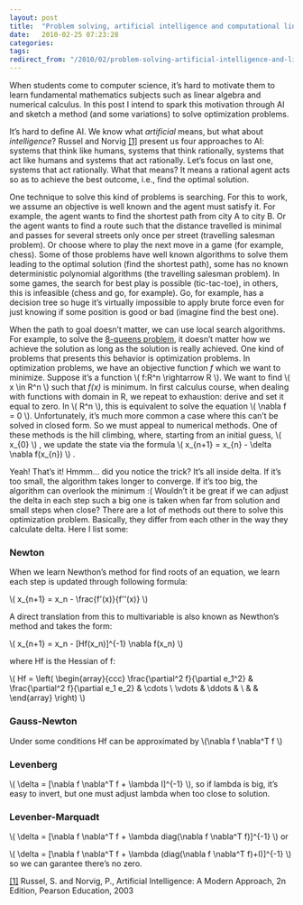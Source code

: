 ```yaml
---
layout: post
title:  "Problem solving, artificial intelligence and computational linear algebra"
date:   2010-02-25 07:23:28
categories: 
tags: 
redirect_from: "/2010/02/problem-solving-artificial-intelligence-and-linear-algebra/"
---
```


When students come to computer science, it’s hard to motivate them to learn
fundamental mathematics subjects such as linear algebra and numerical calculus.
In this post I intend to spark this motivation through AI and sketch a method
(and some variations) to solve optimization problems.

It’s hard to define AI. We know what _artificial_ means, but what about
_intelligence_? Russel and Norvig [[1]](#russel)<a name="back_russel"></a>
present us four approaches to AI: systems that think like humans, systems that
think rationally, systems that act like humans and systems that act rationally.
Let’s focus on last one, systems that act rationally.  What that means? It
means a rational agent acts so as to achieve the best outcome, i.e., find the
optimal solution.

One technique to solve this kind of problems is searching. For this to work, we
assume an objective is well known and the agent must satisfy it. For example,
the agent wants to find the shortest path from city A to city B. Or the agent
wants to find a route such that the distance travelled is minimal and passes
for several streets only once per street (travelling salesman problem). Or
choose where to play the next move in a game (for example, chess). Some of
those problems have well known algorithms to solve them leading to the optimal
solution (find the shortest path), some has no known deterministic polynomial
algorithms (the travelling salesman problem). In some games, the search for
best play is possible (tic-tac-toe), in others, this is infeasible (chess and
go, for example). Go, for example, has a decision tree so huge it’s virtually
impossible to apply brute force even for just knowing if some position is good
or bad (imagine find the best one).

When the path to goal doesn’t matter, we can use local search algorithms. For
example, to solve the [8-queens
problem](http://en.wikipedia.org/wiki/Eight_queens_puzzle), it doesn’t
matter how we achieve the solution as long as the solution is really achieved.
One kind of problems that presents this behavior is optimization problems. In
optimization problems, we have an objective function _f_ which we want to
minimize.  Suppose it’s a function \\( f:R^n \rightarrow R \\). We want to find
\\( x \in R^n  \\) such that _f(x)_ is minimum. In first calculus course, when
dealing with functions with domain in R, we repeat to exhaustion: derive and
set it equal to zero. In \\( R^n  \\), this is equivalent to solve the equation
\\( \nabla f = 0  \\).  Unfortunately, it’s much more common a case where this
can’t be solved in closed form. 
So we must appeal to numerical methods. One of
these methods is the hill climbing, where, starting from an initial guess,
\\( x\_{0} \\) ,
we update the state via the formula 
\\( x\_{n+1} = x\_{n} - \delta \nabla f(x\_{n}) \\) . 

Yeah! That’s it!  Hmmm… did you notice the trick? It’s all inside delta.
If it’s too small, the algorithm takes longer to converge. If it’s too big, the
algorithm can overlook the minimum :( Wouldn’t it be great if we can adjust the
delta in each step such a big one is taken when far from solution and small
steps when close? There are a lot of methods out there to solve this
optimization problem.  Basically, they differ from each other in the way they
calculate delta. Here I list some:

### Newton

When we learn Newthon’s method for find roots of an equation, we learn each step is updated through following formula:

\\( x\_{n+1} = x\_n - \frac{f'(x)}{f''(x)}  \\)

A direct translation from this to multivariable is also known as Newthon’s method and takes the form:

\\( x\_{n+1} = x\_n - [Hf(x\_n)]^{-1} \nabla f(x\_n)  \\)

where Hf is the Hessian of f:

\\( Hf = \left( \begin{array}{ccc} \frac{\partial^2 f}{\partial e\_1^2} & \frac{\partial^2 f}{\partial e\_1 e\_2} & \cdots \\ \vdots & \ddots &  \\  &  &  \end{array} \right)  \\)

### Gauss-Newton

Under some conditions Hf can be approximated by \\(\nabla f \nabla^T f \\)

### Levenberg

\\( \delta = [\nabla f \nabla^T f + \lambda I]^{-1} \\), so if lambda is big, it’s easy to invert, but one must adjust lambda when too close to solution.

### Levenber-Marquadt

\\( \delta = [\nabla f \nabla^T f + \lambda diag(\nabla f \nabla^T f)]^{-1} \\) or

\\( \delta = [\nabla f \nabla^T f + \lambda (diag(\nabla f \nabla^T f)+I)]^{-1} \\) so we can garantee there’s no zero.


<a name="russel"></a>[[1]](#back_russel) Russel, S. and Norvig, P., Artificial Intelligence: A Modern Approach, 2n Edition, Pearson Education, 2003
